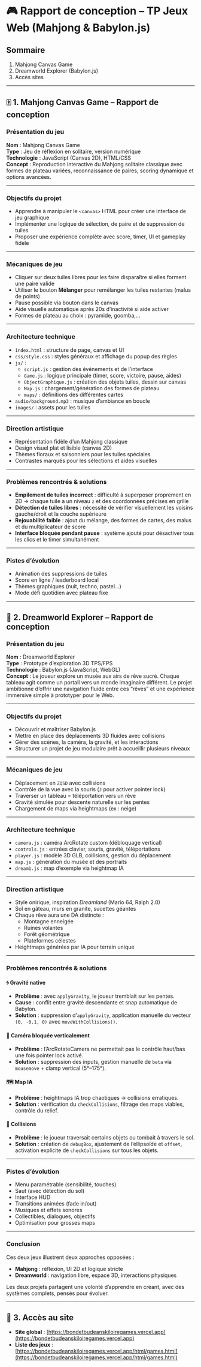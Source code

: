 # 🎮 Rapport de conception – TP Jeux Web (Mahjong & Babylon.js)

## Sommaire

1. Mahjong Canvas Game  
2. Dreamworld Explorer (Babylon.js)
3. Accès sites

---

## 🀄 1. Mahjong Canvas Game – Rapport de conception

### Présentation du jeu

**Nom** : Mahjong Canvas Game  
**Type** : Jeu de réflexion en solitaire, version numérique  
**Technologie** : JavaScript (Canvas 2D), HTML/CSS  
**Concept** : Reproduction interactive du Mahjong solitaire classique avec formes de plateau variées, reconnaissance de paires, scoring dynamique et options avancées.

---

### Objectifs du projet

- Apprendre à manipuler le `<canvas>` HTML pour créer une interface de jeu graphique
- Implémenter une logique de sélection, de paire et de suppression de tuiles
- Proposer une expérience complète avec score, timer, UI et gameplay fidèle

---

### Mécaniques de jeu

- Cliquer sur deux tuiles libres pour les faire disparaître si elles forment une paire valide
- Utiliser le bouton **Mélanger** pour remélanger les tuiles restantes (malus de points)
- Pause possible via bouton dans le canvas
- Aide visuelle automatique après 20s d’inactivité si aide activer
- Formes de plateau au choix : pyramide, goomba,...

---

### Architecture technique

- `index.html` : structure de page, canvas et UI
- `css/style.css` : styles généraux et affichage du popup des règles
- `js/` :
  - `script.js` : gestion des événements et de l’interface
  - `Game.js` : logique principale (timer, score, victoire, pause, aides)
  - `ObjectGraphique.js` : création des objets tuiles, dessin sur canvas
  - `Map.js` : chargement/génération des formes de plateau
  - `maps/` : définitions des différentes cartes
- `audio/background.mp3` : musique d’ambiance en boucle
- `images/` : assets pour les tuiles

---

### Direction artistique

- Représentation fidèle d’un Mahjong classique
- Design visuel plat et lisible (canvas 2D)
- Thèmes floraux et saisonniers pour les tuiles spéciales
- Contrastes marqués pour les sélections et aides visuelles

---

### Problèmes rencontrés & solutions

- **Empilement de tuiles incorrect** : difficulté à superposer proprement en 2D → chaque tuile a un niveau `z` et des coordonnées précises en grille
- **Détection de tuiles libres** : nécessité de vérifier visuellement les voisins gauche/droit et la couche supérieure
- **Rejouabilité faible** : ajout du mélange, des formes de cartes, des malus et du multiplicateur de score
- **Interface bloquée pendant pause** : système ajouté pour désactiver tous les clics et le timer simultanément

---

### Pistes d’évolution

- Animation des suppressions de tuiles
- Score en ligne / leaderboard local
- Thèmes graphiques (nuit, techno, pastel...)
- Mode défi quotidien avec plateau fixe

---

## 🌌 2. Dreamworld Explorer – Rapport de conception

### Présentation du jeu

**Nom** : Dreamworld Explorer  
**Type** : Prototype d’exploration 3D TPS/FPS  
**Technologie** : Babylon.js (JavaScript, WebGL)  
**Concept** : Le joueur explore un musée aux airs de rêve sucré. Chaque tableau agit comme un portail vers un monde imaginaire différent. Le projet ambitionne d’offrir une navigation fluide entre ces “rêves” et une expérience immersive simple à prototyper pour le Web.

---

### Objectifs du projet

- Découvrir et maîtriser Babylon.js
- Mettre en place des déplacements 3D fluides avec collisions
- Gérer des scènes, la caméra, la gravité, et les interactions
- Structurer un projet de jeu modulaire prêt à accueillir plusieurs niveaux

---

### Mécaniques de jeu

- Déplacement en `ZQSD` avec collisions
- Contrôle de la vue avec la souris (`J` pour activer pointer lock)
- Traverser un tableau = téléportation vers un rêve
- Gravité simulée pour descente naturelle sur les pentes
- Chargement de maps via heightmaps (ex : neige)

---

### Architecture technique

- `camera.js` : caméra ArcRotate custom (débloquage vertical)
- `controls.js` : entrées clavier, souris, gravité, téléportations
- `player.js` : modèle 3D GLB, collisions, gestion du déplacement
- `map.js` : génération du musée et des portraits
- `dream1.js` : map d’exemple via heightmap IA

---

### Direction artistique

- Style onirique, inspiration *Dreamland* (Mario 64, Ralph 2.0)
- Sol en gâteau, murs en granite, sucettes géantes
- Chaque rêve aura une DA distincte :
  - Montagne enneigée
  - Ruines volantes
  - Forêt géométrique
  - Plateformes célestes
- Heightmaps générées par IA pour terrain unique

---

### Problèmes rencontrés & solutions

#### 🌀 Gravité native

- **Problème** : avec `applyGravity`, le joueur tremblait sur les pentes.
- **Cause** : conflit entre gravité descendante et snap automatique de Babylon.
- **Solution** : suppression d’`applyGravity`, application manuelle du vecteur `(0, -0.1, 0)` avec `moveWithCollisions()`.

#### 🎥 Caméra bloquée verticalement

- **Problème** : l’ArcRotateCamera ne permettait pas le contrôle haut/bas une fois pointer lock activé.
- **Solution** : suppression des inputs, gestion manuelle de `beta` via `mousemove` + clamp vertical (5°–175°).

#### 🗺️ Map IA

- **Problème** : heightmaps IA trop chaotiques → collisions erratiques.
- **Solution** : vérification du `checkCollisions`, filtrage des maps viables, contrôle du relief.

#### 🧱 Collisions

- **Problème** : le joueur traversait certains objets ou tombait à travers le sol.
- **Solution** : création de `debugBox`, ajustement de l’ellipsoïde et `offset`, activation explicite de `checkCollisions` sur tous les objets.

---

### Pistes d’évolution

- Menu paramétrable (sensibilité, touches)
- Saut (avec détection du sol)
- Interface HUD
- Transitions animées (fade in/out)
- Musiques et effets sonores
- Collectibles, dialogues, objectifs
- Optimisation pour grosses maps

---

### Conclusion

Ces deux jeux illustrent deux approches opposées :

- **Mahjong** : réflexion, UI 2D et logique stricte
- **Dreamworld** : navigation libre, espace 3D, interactions physiques

Les deux projets partagent une volonté d’apprendre en créant, avec des systèmes complets, pensés pour évoluer.

---


## 🔗 3. Accès au site

- **Site global** : [https://bondetbudeanskiloiregames.vercel.app](https://bondetbudeanskiloiregames.vercel.app)  
- **Liste des jeux** : [https://bondetbudeanskiloiregames.vercel.app/html/games.html](https://bondetbudeanskiloiregames.vercel.app/html/games.html)
